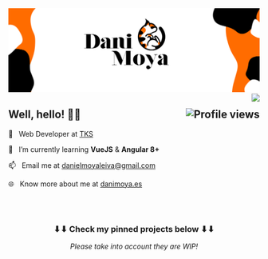 <!--
**dmoyadev/dmoyadev** is a ✨ _special_ ✨ repository because its `README.md` (this file) appears on your GitHub profile.
-->

<img src="/img/header-logo.svg">

<img src="https://github-readme-stats.vercel.app/api?username=dmoyadev&show_icons=true&&count_private=true&include_all_commits=true&custom_title=My%20stats%20around%20here&title_color=FF6C00&text_color=000000&icon_color=FF6C00&locale=" align="right">

<h2>
	Well, hello! 👋🏻 <img align="right" src="https://gpvc.arturio.dev/dmoyadev" alt="Profile views">
</h2>

💼&nbsp;&nbsp;&nbsp;Web Developer at <a href="https://grupotks.com/">TKS</a>

🌱&nbsp;&nbsp;&nbsp;I’m currently learning **VueJS** & **Angular 8+**

📫&nbsp;&nbsp;&nbsp;Email me at danielmoyaleiva@gmail.com

🌐&nbsp;&nbsp;&nbsp;Know more about me at <a href="https://danimoya.es" target="_blank">danimoya.es</a>

<br>
<br>

<h3 align="center">
	⬇⬇ Check my pinned projects below ⬇⬇
</h3>
<p align="center">
	<i>Please take into account they are WIP!<i>
</p>
